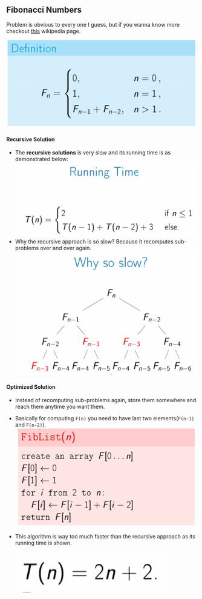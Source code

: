 ## Fibonacci Numbers

Problem is obvious to every one I guess, but if you wanna know more
checkout [this](https://en.wikipedia.org/wiki/Fibonacci_number) wikipedia page.

![problem definition](./docs/0.png)

#### Recursive Solution

+ The **recursive solutions** is very slow and its running time is as demonstrated below:
  ![tn of recursive](./docs/1.png)
+ Why the recursive approach is so slow? Because it recomputes sub-problems over and over again.
  ![why recursive is slow](./docs/2.png)

#### Optimized Solution

+ Instead of recomputing sub-problems again, store them somewhere and reach them anytime you want them.
+ Basically for computing `F(n)` you need to have last two elements(`F(n-1)` and `F(n-2)`).
  ![optimized approach](./docs/4.png)
+ This algorithm is way too much faster than the recursive approach as its running time is shown.

  ![running time of optimized](./docs/5.png)